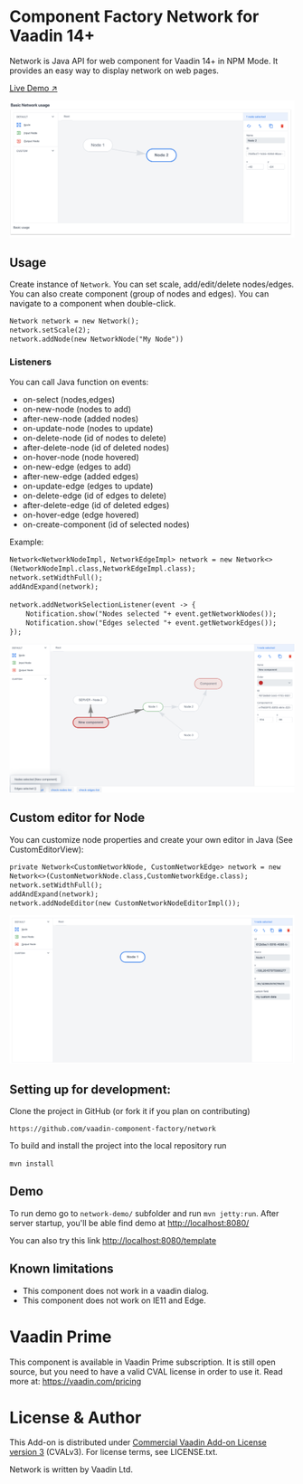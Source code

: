 # Component Factory Network for Vaadin 14+
Network is Java API for [<vcf-network>](https://github.com/vaadin-component-factory/vcf-network) web component for Vaadin 14+ in NPM Mode. 
It provides an easy way to display network on web pages.

[Live Demo ↗](https://incubator.app.fi/network-demo/)

[<img src="https://raw.githubusercontent.com/vaadin-component-factory/network/master/screenshot.png" alt="Screenshot of network">](https://vaadin.com/directory/components/network)


## Usage
Create instance of `Network`. You can set scale, add/edit/delete nodes/edges.
You can also create component (group of nodes and edges).
You can navigate to a component when double-click. 

```
Network network = new Network();
network.setScale(2);
network.addNode(new NetworkNode("My Node"))
```

### Listeners

You can call Java function on events:
* on-select (nodes,edges)
* on-new-node (nodes to add)
* after-new-node (added nodes)
* on-update-node (nodes to update)
* on-delete-node (id of nodes to delete)
* after-delete-node (id of deleted nodes)
* on-hover-node (node hovered)
* on-new-edge (edges to add)
* after-new-edge (added edges)
* on-update-edge (edges to update)
* on-delete-edge (id of edges to delete)
* after-delete-edge (id of deleted edges)
* on-hover-edge (edge hovered)
* on-create-component (id of selected nodes)

Example:
```
Network<NetworkNodeImpl, NetworkEdgeImpl> network = new Network<>(NetworkNodeImpl.class,NetworkEdgeImpl.class);
network.setWidthFull();
addAndExpand(network);

network.addNetworkSelectionListener(event -> {
    Notification.show("Nodes selected "+ event.getNetworkNodes());
    Notification.show("Edges selected "+ event.getNetworkEdges());
});
```

[<img src="https://raw.githubusercontent.com/vaadin-component-factory/network/master/selection-listener-screenshot.png" alt="Screenshot of network with a listener">](https://vaadin.com/directory/components/network)

## Custom editor for Node

You can customize node properties and create your own editor in Java (See CustomEditorView):

```
private Network<CustomNetworkNode, CustomNetworkEdge> network = new Network<>(CustomNetworkNode.class,CustomNetworkEdge.class);
network.setWidthFull();
addAndExpand(network);
network.addNodeEditor(new CustomNetworkNodeEditorImpl());
```

[<img src="https://raw.githubusercontent.com/vaadin-component-factory/network/master/custom-editor-screenshot.png" alt="Screenshot of network with a custom editor">](https://vaadin.com/directory/components/network)


## Setting up for development:
Clone the project in GitHub (or fork it if you plan on contributing)

```
https://github.com/vaadin-component-factory/network
```

To build and install the project into the local repository run 

```mvn install ```

## Demo
To run demo go to `network-demo/` subfolder and run `mvn jetty:run`.
After server startup, you'll be able find demo at [http://localhost:8080/](http://localhost:8080/)

You can also try this link  [http://localhost:8080/template](http://localhost:8080/template)


## Known limitations

* This component does not work in a vaadin dialog.
* This component does not work on IE11 and Edge.

# Vaadin Prime
This component is available in Vaadin Prime subscription. It is still open source, but you need to have a valid CVAL license in order to use it. Read more at: https://vaadin.com/pricing

# License & Author
This Add-on is distributed under [Commercial Vaadin Add-on License version 3](http://vaadin.com/license/cval-3) (CVALv3). For license terms, see LICENSE.txt.

Network is written by Vaadin Ltd.
